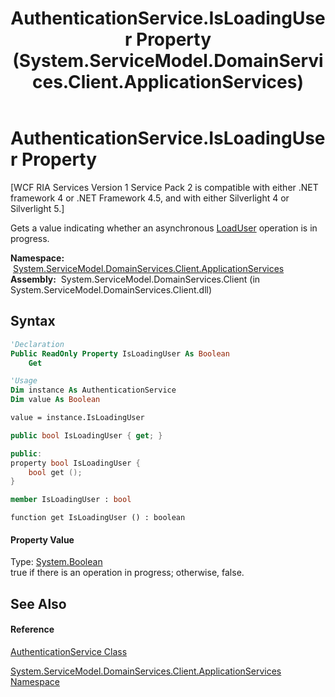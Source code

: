 ﻿---
title: AuthenticationService.IsLoadingUser Property  (System.ServiceModel.DomainServices.Client.ApplicationServices)
TOCTitle: IsLoadingUser Property
ms:assetid: P:System.ServiceModel.DomainServices.Client.ApplicationServices.AuthenticationService.IsLoadingUser
ms:mtpsurl: https://msdn.microsoft.com/en-us/library/system.servicemodel.domainservices.client.applicationservices.authenticationservice.isloadinguser(v=VS.91)
ms:contentKeyID: 28899047
ms.date: 01/27/2012
mtps_version: v=VS.91
f1_keywords:
- System.ServiceModel.DomainServices.Client.ApplicationServices.AuthenticationService.IsLoadingUser
- System.ServiceModel.DomainServices.Client.ApplicationServices.AuthenticationService.get_IsLoadingUser
dev_langs:
- CSharp
- JScript
- VB
- FSharp
- c++
api_location:
- System.ServiceModel.DomainServices.Client.dll
api_name:
- System.ServiceModel.DomainServices.Client.ApplicationServices.AuthenticationService.get_IsLoadingUser
- System.ServiceModel.DomainServices.Client.ApplicationServices.AuthenticationService.IsLoadingUser
api_type:
- Managed
topic_type:
- apiref
- kbSyntax
product_family_name: VS
ROBOTS: INDEX,FOLLOW
---

# AuthenticationService.IsLoadingUser Property

\[WCF RIA Services Version 1 Service Pack 2 is compatible with either .NET framework 4 or .NET Framework 4.5, and with either Silverlight 4 or Silverlight 5.\]

Gets a value indicating whether an asynchronous [LoadUser](ff457880\(v=vs.91\).md) operation is in progress.

**Namespace:**  [System.ServiceModel.DomainServices.Client.ApplicationServices](ff457765\(v=vs.91\).md)  
**Assembly:**  System.ServiceModel.DomainServices.Client (in System.ServiceModel.DomainServices.Client.dll)

## Syntax

``` vb
'Declaration
Public ReadOnly Property IsLoadingUser As Boolean
    Get
```

``` vb
'Usage
Dim instance As AuthenticationService
Dim value As Boolean

value = instance.IsLoadingUser
```

``` csharp
public bool IsLoadingUser { get; }
```

``` c++
public:
property bool IsLoadingUser {
    bool get ();
}
```

``` fsharp
member IsLoadingUser : bool
```

``` jscript
function get IsLoadingUser () : boolean
```

#### Property Value

Type: [System.Boolean](https://msdn.microsoft.com/en-us/library/a28wyd50)  
true if there is an operation in progress; otherwise, false.  

## See Also

#### Reference

[AuthenticationService Class](ff457927\(v=vs.91\).md)

[System.ServiceModel.DomainServices.Client.ApplicationServices Namespace](ff457765\(v=vs.91\).md)

